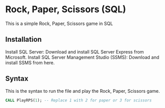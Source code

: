 # Rock, Paper, Scissors (SQL)

This is a simple Rock, Paper, Scissors game in SQL


## Installation
Install SQL Server: Download and install SQL Server Express from Microsoft.
Install SQL Server Management Studio (SSMS): Download and install SSMS from here.

## Syntax

This is the syntax to run the file and play the Rock, Paper, Scissors game.

```SQL
CALL PlayRPS(1); -- Replace 1 with 2 for paper or 3 for scissors
```